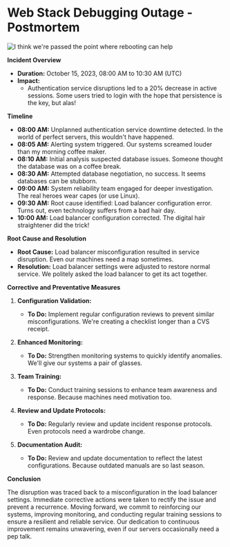 # Web Stack Debugging Outage - Postmortem

![I think we're passed the point where rebooting can help](https://th.bing.com/th/id/R.4928173b6f158bacc110de846fab76db?rik=2OZFOJM%2fJVxtvA&pid=ImgRaw&r=0)

**Incident Overview**

- **Duration:** October 15, 2023, 08:00 AM to 10:30 AM (UTC)
- **Impact:**
  - Authentication service disruptions led to a 20% decrease in active sessions. Some users tried to login with the hope that persistence is the key, but alas!

**Timeline**

- **08:00 AM:** Unplanned authentication service downtime detected. In the world of perfect servers, this wouldn't have happened.
- **08:05 AM:** Alerting system triggered. Our systems screamed louder than my morning coffee maker.
- **08:10 AM:** Initial analysis suspected database issues. Someone thought the database was on a coffee break.
- **08:30 AM:** Attempted database negotiation, no success. It seems databases can be stubborn.
- **09:00 AM:** System reliability team engaged for deeper investigation. The real heroes wear capes (or use Linux).
- **09:30 AM:** Root cause identified: Load balancer configuration error. Turns out, even technology suffers from a bad hair day.
- **10:00 AM:** Load balancer configuration corrected. The digital hair straightener did the trick!

**Root Cause and Resolution**

- **Root Cause:** Load balancer misconfiguration resulted in service disruption. Even our machines need a map sometimes.
- **Resolution:** Load balancer settings were adjusted to restore normal service. We politely asked the load balancer to get its act together.

**Corrective and Preventative Measures**

1. **Configuration Validation:**
   - **To Do:** Implement regular configuration reviews to prevent similar misconfigurations. We're creating a checklist longer than a CVS receipt.

2. **Enhanced Monitoring:**
   - **To Do:** Strengthen monitoring systems to quickly identify anomalies. We'll give our systems a pair of glasses.

3. **Team Training:**
   - **To Do:** Conduct training sessions to enhance team awareness and response. Because machines need motivation too.

4. **Review and Update Protocols:**
   - **To Do:** Regularly review and update incident response protocols. Even protocols need a wardrobe change.

5. **Documentation Audit:**
   - **To Do:** Review and update documentation to reflect the latest configurations. Because outdated manuals are so last season.

**Conclusion**

The disruption was traced back to a misconfiguration in the load balancer settings. Immediate corrective actions were taken to rectify the issue and prevent a recurrence. Moving forward, we commit to reinforcing our systems, improving monitoring, and conducting regular training sessions to ensure a resilient and reliable service. Our dedication to continuous improvement remains unwavering, even if our servers occasionally need a pep talk.
